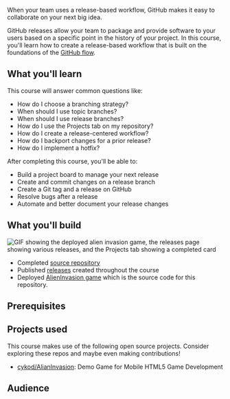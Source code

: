 When your team uses a release-based workflow, GitHub makes it easy to collaborate on your next big idea.

GitHub releases allow your team to package and provide software to your users based on a specific point in the history of your project. In this course, you'll learn how to create a release-based workflow that is built on the foundations of the [GitHub flow](https://guides.github.com/introduction/flow/).

## What you'll learn

This course will answer common questions like:
- How do I choose a branching strategy?
- When should I use topic branches?
- When should I use release branches?
- How do I use the Projects tab on my repository?
- How do I create a release-centered workflow?
- How do I backport changes for a prior release?
- How do I implement a hotfix? 

After completing this course, you'll be able to:

- Build a project board to manage your next release
- Create and commit changes on a release branch
- Create a Git tag and a release on GitHub
- Resolve bugs after a release
- Automate and better document your release changes

## What you'll build

![GIF showing the deployed alien invasion game, the releases page showing various releases, and the Projects tab showing a completed card](https://user-images.githubusercontent.com/16547949/75803267-2ce00d00-5d4c-11ea-97b5-f667ebc1a21d.gif)

- Completed [source repository](https://github.com/githubtraining/release-based-workflow-demo/)
- Published [releases](https://github.com/githubtraining/release-based-workflow-demo/releases) created throughout the course
- Deployed [AlienInvasion game](https://githubtraining.github.io/release-based-workflow-demo/) which is the source code for this repository. 

## Prerequisites

## Projects used

This course makes use of the following open source projects. Consider exploring these repos and maybe even making contributions!

- [cykod/AlianInvasion](https://github.com/cykod/AlienInvasion): Demo Game for Mobile HTML5 Game Development

## Audience